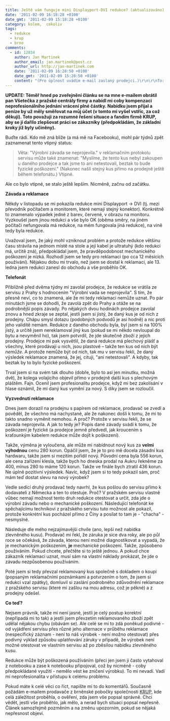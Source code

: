 ```yaml
---
title: Ještě vám funguje mini Displayport-DVI redukce? (aktualizováno)
date: '2011-02-09 16:18:28 +0100'
date_gmt: '2011-02-09 15:18:28 +0100'
category: kolem,  cokoliv
tags:
  - redukce
  - krup
  - brno
comments:
  - id: 12834
    author: Jan Martinek
    author_email: jan.martinek@post.cz
    author_url: http://jan-martinek.com
    date: '2011-02-09 16:28:50 +0100'
    date_gmt: '2011-02-09 15:28:50 +0100'
    content: "(Pro úplnost uvádím e-mail zaslaný prodejci.)\r\n\r\nTo: brno@krup.cz\r\n____________________\r\n\r\nDobrý den,\r\n\r\nzaujal mě postup společnosti KRUP ve věci reklamace u vás zakoupeného zboží. Rád bych si ověřil, že vše je tak, jak má být, tak jsem se rozhodl se o průběh reklamace podělit na svém blogu a otevřel jsem pod článkem diskusi. Rád bych Vás poprosil o ověření, zda jsem vše popsal přesně, a případné doplnění opomenutých skutečností (potvrzení můžete zaslat jak e-mailem, tak přímo do diskuse u daného článku).\r\n\r\nKompletní text naleznete na adrese http://podnebi.jan-martinek.com/?p=992\r\n\r\nDěkuji a přeji pěkný den,\r\nJan Martinek"
---
```

<p><strong>UPDATE: Téměř hned po zveřejnění článku se na mne e-mailem obrátil pan Všetečka z pražské centrály firmy a nabídl mi coby kompenzaci neprofesionálního jednání vrácení plné částky. Nabídku jsem přijal a peníze by už měly směřovat na můj účet (v tomto mi vyšel vstříc, za což děkuji). Toto považuji za rozumné řešení situace a fandím firmě KRUP, aby se jí dařilo zlepšovat práci se zákazníky (předpokládám, že základní kroky již byly učiněny).</strong></p>
<p>Buďte rádi. Kdo mě zná blíže (a má mě na Facebooku), mohl pár týdnů zpět zaznamenat tento vtipný status:</p>
<blockquote><p>Věta: "Výrobní závada se neprojevila." v reklamačním protokolu servisu může také znamenat: "Myslíme, že tento kus nebyl zakoupen u daného prodejce a tak jsme to ani netestovali, beztak to bude fyzické poškození." (Nakonec našli stejný kus přímo na prodejně ještě během telefonátu.) Vtipné.</p></blockquote>
<p>Ale co bylo vtipné, se stalo ještě lepším. Nicméně, začnu od začátku.</p>
<p><strong>Závada a reklamace</strong></p>
<p>Někdy v listopadu se mi pokazila redukce mini Displayport -> DVI (tj. mezi převodník počítačem a monitorem, které nemají stejný konektor). Konkrétně to znamenalo výpadek jedné z barev, červené, v obrazu na monitoru. Vyzkoušel jsem jinou redukci a vše bylo OK (oběma směry, na jiném počítači nefungovala má redukce, na mém fungovala jiná redukce), na vině tedy byla redukce. </p>
<p>Uvažoval jsem, že jaký mohl vzniknout problém a protože redukce většinu času strávila na jednom místě na stole a její kabel je ultratuhý (kdo redukci má, určitě zná), předpokládal jsem, že pravděpodobnost mechanického poškození je nízká. Rozhodl jsem se tedy pro reklamaci (po cca 12 měsících používání). Nějakou dobu mi trvalo, než jsem se dostal k reklamaci, ale 13. ledna jsem redukci zanesl do obchodu a vše proběhlo OK.</p>
<p><strong>Telefonát</strong></p>
<p>Přibližně před dvěma týdny mi zavolal prodejce, že redukce se vrátila ze servisu z Prahy s hodnocením "Výrobní vada se neprojevila". S tím, že přesně neví, co to znamená, ale že mi tedy reklamaci nemůže uznat. Po pár minutách jsme se dohodli, že zavolá zpět do Prahy a otáže se na podrobnější popis závady. Po nějakých dvou hodinách prodejce zavolal znovu a hned zkraje se zeptal, jestli jsem si jistý, že daný kus je od nich z prodejny. Chápu smysl dotazu (podobných podvodů je asi hodně) a nic proti jeho validitě nemám. Redukce z daného obchodu byla, byl jsem si na 100% jistý, a určitě jsem nereklamoval jiný kus (pokud se mi někdo nevloupal do bytu a nevyměnil ho), tak jsem potvrdil, že jde skutečně zboží z jejich prodejny. Prodejce mi pak vysvětlil, že daná redukce má plechový plášť a všechny, které prodávají u nich, jsou plastové – takže ten kus od nich být <em>nemůže</em>. A protože nemůže být od nich, tak mu v servisu řekli, že daný výsledek reklamace znamená, že jej, cituji, "ani netestovali". A kdyby, tak beztak by to bylo fyzické poškození.</p>
<p>Trval jsem si na svém tak dlouho (dobře, bylo to asi jen minutku, možná dvě), že kolega volajícího objevil přímo v prodejně další kus s plechovým pláštěm. Fajn. Ocenil jsem profesionalitu prodejce, když mi bez zakolísání v hlase oznámil, že mi daný kus vymění za nový. S díky jsem se rozloučil.</p>
<p><strong>Vyzvednutí reklamace</strong></p>
<p>Dnes jsem dorazil na prodejnu s papírem od reklamace, prodavač se zvedl a pověděl, že všechno má nachystané, ale že nakonec došli k tomu, že mi to takto snadno vyměnit nemohou. A proč? Protože v servisu řekli, že se závada neprojevila. A jak to tedy je? Popis dané závady svádí k tomu, že poškození je fyzické (a prodejce jemně předvedl, jak kroucením s kraťounkým kabelem redukce může dojít k poškození).</p>
<p>Takže, výměna je vyloučena, ale může mi nabídnout nový kus za <strong>velmi výhodnou</strong> cenu 280 korun. Opáčil jsem, že je to pro mě docela zásadní kus hardwaru, takže jsem si mezitím pořídil nový. Původní cena byla 556 korun, ale cena zařízení klesla, takže bych ho dneska prodal na Aukru řekněme za 400, mínus 280 to máme 120 korun. Takže ve finále bych ztratil 436 korun. Ne úplně pozitivní výsledek. Navíc, když jsem si to tedy pokazil sám, proč mám teď dostat slevu na nový výrobek?</p>
<p>Vedle sedící druhý prodavač tedy navrhl, že kus pošlou do servisu přímo k dodavateli z Německa a ten to otestuje. Proč? V pražském servisu vlastně vůbec nemají možnost tento druh redukce otestovat a určit, zda jde o výrobní závadu nebo o mechanické poškození. Následující telefonát ke spěchajícímu technikovi z pražského servisu tuto možnost ale pokazil, protože konkrétní kus pocházel přímo z Číny a posílat to tam je - "chacha" - nesmyslné.</p>
<p>Následuje dle mého nejzajímavější chvíle (ano, lepší než nabídka zlevněného kusu). Prodavač mi řekl, že záruka je sice dva roky, ale po půl roce se očekává, že závada, kterou není možné diagnostikovat a vypadá, že je mechanickým poškozením, <strong>je</strong> mechanické poškození. Takže, způsobeno používáním. Pokud chcete, přečtěte si to ještě jednou. A pokud chce zákazník reklamaci uznat, musí sám na vlastní náklady prokázat, že jde o závadu nezpůsobenou používáním.</p>
<p>Poté jsem si tedy převzal reklamovaný kus společně s dokladem o koupi (popsaným reklamačními poznámkami a potvrzením o tom, že jsem si redukci vzal zpátky), domluvil si zaslání podrobného zdůvodnění reklamace z pražského servisu (které mi zašlou na mou adresu, což je pěkné) a z prodejny odešel.</p>
<p><strong>Co teď?</strong></p>
<p>Nejsem právník, takže mi není jasné, jestli je celý postup korektní (nepřipadá mi to tak) a jestli jsem převzetím reklamovaného zboží zpět udělal nějakou chybu (obávám se). Ale celé se mi to zdá poněkud podivné - od vyjádření servisu přes různé jeho alternace v průběhu reklamace (nespecifický záznam - není to náš výrobek - není možno otestovat) přes podivný výklad způsobu uplatňování záruky v případě, že výrobek není možné otestovat ve vlastním servisu až po zběsilou nabídku zlevněného kusu.</p>
<p>Redukce může být poškozená používáním (přeci jen jsem ji často vytahoval z notebooku a zase k notebooku připojoval, což by nicméně - coby předpokládané využití - nemělo vést ke zničení výrobku). To mi nevadí. Vadí mi neprofesionalita v přístupu k celému problému.</p>
<p>Pokud máte k celé věci co říct, napište mi to do komentářů. Současně požádám e-mailem prodavače z brněnské pobočky společnosti <a href="http://www.krup.cz/">KRUP</a>, kde celá záležitost proběhla, o ověření, zda jsem vše popsal správně. Chci vědět, jestli vše proběhlo, jak mělo, a nerad bych situaci popsal nepřesně. Článek samozřejmě pozměním a na změnu upozorním, pokud se nějaká nepřesnost objeví.</p>
